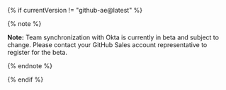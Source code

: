{% if currentVersion != "github-ae@latest" %}

{% note %}

**Note:** Team synchronization with Okta is currently in beta and subject to change. Please contact your GitHub Sales account representative to register for the beta.

{% endnote %}

{% endif %}

